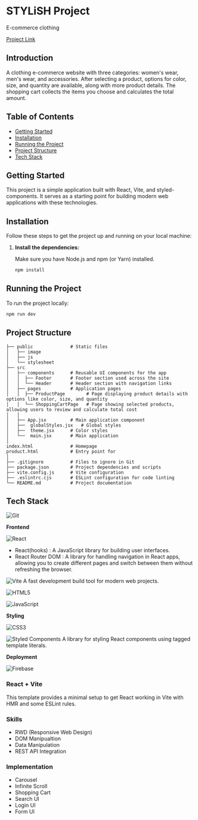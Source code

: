 # STYLiSH Project

E-commerce clothing

[Project Link](https://stylish-4b892.firebaseapp.com/)

## Introduction

A clothing e-commerce website with three categories: women's wear, men's wear, and accessories. After selecting a product, options for color, size, and quantity are available, along with more product details. The shopping cart collects the items you choose and calculates the total amount.

## Table of Contents

- [Getting Started](#getting-started)
- [Installation](#installation)
- [Running the Project](#running-the-project)
- [Project Structure](#project-structure)
- [Tech Stack](#tech-stack)

## Getting Started

This project is a simple application built with React, Vite, and styled-components. It serves as a starting point for building modern web applications with these technologies.

## Installation

Follow these steps to get the project up and running on your local machine:

1. **Install the dependencies:**
    
    Make sure you have Node.js and npm (or Yarn) installed.
     ```bash
    npm install
    ```
## Running the Project

To run the project locally:
```bash
npm run dev
```
## Project Structure
```
├── public              # Static files
│   ├── image
│   ├── js
│   └── stylesheet
├── src
│   ├── components      # Reusable UI components for the app
│   │  ├── Footer       # Footer section used across the site
│   │  └── Header       # Header section with navigation links
│   ├── pages           # Application pages
│   │  ├── ProductPage        # Page displaying product details with options like color, size, and quantity
│   │  └── ShoppingCartPage   # Page showing selected products, allowing users to review and calculate total cost
│   │  
│   ├── App.jsx         # Main application component
│   ├──  globalStyles.jsx   # Global styles
│   ├──  theme.jsx      # Color styles
│   └──  main.jsx       # Main application
│ 
index.html              # Homepage
product.html            # Entry point for
│ 
├── .gitignore          # Files to ignore in Git
├── package.json        # Project dependencies and scripts
├── vite.config.js      # Vite configuration
├── .eslintrc.cjs       # ESLint configuration for code linting
└── README.md           # Project documentation
```

## Tech Stack

![Git](https://img.shields.io/badge/git-%23F05033.svg?style=for-the-badge&logo=git&logoColor=white)

**Frontend**

![React](https://img.shields.io/badge/react-%2320232a.svg?style=for-the-badge&logo=react&logoColor=%2361DAFB) 
- React(hooks) : A JavaScript library for building user interfaces.
- React Router DOM : A library for handling navigation in React apps, allowing you to create different pages and switch between them without refreshing the browser.

![Vite](https://img.shields.io/badge/vite-%23646CFF.svg?style=for-the-badge&logo=vite&logoColor=white) A fast development build tool for modern web projects.

![HTML5](https://img.shields.io/badge/html5-%23E34F26.svg?style=for-the-badge&logo=html5&logoColor=white)

![JavaScript](https://img.shields.io/badge/javascript-%23323330.svg?style=for-the-badge&logo=javascript&logoColor=%23F7DF1E)

**Styling**

![CSS3](https://img.shields.io/badge/css3-%231572B6.svg?style=for-the-badge&logo=css3&logoColor=white)

![Styled Components](https://img.shields.io/badge/styled--components-DB7093?style=for-the-badge&logo=styled-components&logoColor=white) A library for styling React components using tagged template literals.

**Deployment**

![Firebase](https://img.shields.io/badge/firebase-%23039BE5.svg?style=for-the-badge&logo=firebase)

### React + Vite

This template provides a minimal setup to get React working in Vite with HMR and some ESLint rules.

### Skills

- RWD (Responsive Web Design)
- DOM Manipualtion
- Data Manipulation
- REST API Integration

### Implementation

- Carousel
- Infinite Scroll
- Shopping Cart
- Search UI
- Login UI
- Form UI
